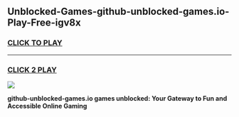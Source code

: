 
## Unblocked-Games-github-unblocked-games.io-Play-Free-igv8x
<h3>
<a href="https://premium76.site?title=github-unblocked-games.io&ref=10A">CLICK TO PLAY</a></h3>
<hr>

<h3>
<a href="https://premium76.site?title=github-unblocked-games.io&ref=10A">CLICK 2 PLAY</a>
  
</h3>

<a href="https://premium76.site?title=github-unblocked-games.io&ref=10A"><img src="https://clearcache.store/games.png"></a>


**github-unblocked-games.io games unblocked: Your Gateway to Fun and Accessible Online Gaming**
